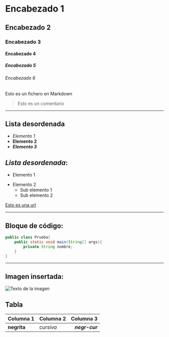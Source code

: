 # Encabezado 1
## Encabezado 2
### Encabezado 3
#### Encabezado 4
##### Encabezado 5
###### Encabezado 6

Esto es un fichero en Markdown

> Esto es un comentario

---

## **Lista desordenada**
- _Elemento 1_
- __Elemento 2__
- _**Elemento 3**_

## _Lista desordenada_:
+ Elemento 1
- Elemento 2
	* Sub elemento 1
	* Sub elemento 2

[url]: https://www.github.com/kibrands

[Esto es una url][url]

___

## Bloque de código:
```java
public class Prueba{
	public static void main(String[] args){
		private String nombre;
	}
}
```

---

## Imagen insertada:

![Texto de la imagen](https://github.githubassets.com/images/modules/site/home-illo-team.svg)

## Tabla

Columna 1 | Columna 2 | Columna 3
:--|---|--:
**negrita** | *cursiva* | _**negr-cur**_
